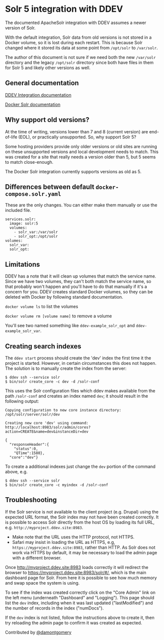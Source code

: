 # Solr 5 integration with DDEV

The documented ApacheSolr integration with DDEV assumes a newer version of Solr.

With the default integration, Solr data from old versions is not stored in a Docker volume, so it is lost during each restart. This is because Solr changed where it stored its data at some point from `/opt/solr` to `/var/solr`.

The author of this document is not sure if we need both the new `/var/solr` directory and the legacy `/opt/solr` directory since both have files in them for Solr 5 and likely other versions as well.

## General documentation

[DDEV Integration documentation](https://ddev.readthedocs.io/en/stable/users/extend/additional-services/#apache-solr)

[Docker Solr documentation](https://hub.docker.com/_/solr/)

## Why support old versions?

At the time of writing, versions lower than 7 and 8 (current version) are end-of-life (EOL), or practically unsupported. So, why support Solr 5?

Some hosting providers provide only older versions or old sites are running on these unsupported versions and local development needs to match. This was created for a site that really needs a version older than 5, but 5 seems to match close-enough.

The Docker Solr integration currently supports versions as old as 5.

## Differences between default `docker-compose.solr.yaml`

These are the only changes. You can either make them manually or use the included file.

```
services.solr:
  image: solr:5
  volumes:
    - solr_var:/var/solr
    - solr_opt:/opt/solr
volumes:
  solr_var:
  solr_opt:
```

## Limitations

DDEV has a note that it will clean up volumes that match the service name. Since we have two volumes, they can't both match the service name, so that probably won't happen and you'll have to do that manually if it's a concern for you. DDEV creates standard Docker volumes, so they can be deleted with Docker by following standard documentation.

`docker volume ls` to list the volumes

`docker volume rm [volume name]` to remove a volume

You'll see two named something like `ddev-example_solr_opt` and `ddev-example_solr_var`.

## Creating search indexes

The `ddev start` process should create the 'dev' index the first time it the
project is started. However, in certain circumstances this does not happen.
The solution is to manually create the index from the server:

    $ ddev ssh --service solr
    $ bin/solr create_core -c dev -d /solr-conf

This uses the Solr configuration files which ddev makes available from the path `/solr-conf` and creates an index named `dev`; it should result in the following output:

    Copying configuration to new core instance directory:
    /opt/solr/server/solr/dev
    
    Creating new core 'dev' using command:
    http://localhost:8983/solr/admin/cores?action=CREATE&name=dev&instanceDir=dev
    
    {
      "responseHeader":{
        "status":0,
        "QTime":1580},
      "core":"dev"}

To create a additional indexes just change the `dev` portion of the command
above, e.g.

    $ ddev ssh --service solr
    $ bin/solr create_core -c myindex -d /solr-conf

## Troubleshooting

If the Solr service is not available to the client project (e.g. Drupal) using
the expected URL format, the Solr index may not have been created correctly. It
is possible to access Solr directly from the host OS by loading its full URL,
e.g. `http://myproject.ddev.site:8983`.

* Make note that the URL uses the HTTP protocol, not HTTPS.
* Safari may insist in loading the URL as HTTPS, e.g,
  `https://myproject.ddev.site:8983`, rather than HTTP. As Solr does not work
  via HTTPS by default, it may be necessary to load the admin page with a
  different browser.

Once http://myproject.ddev.site:8983 loads correctly it will redirect the
browser to https://myproject.ddev.site:8983/solr/#/, which is the main dashboard
page for Solr. From here it is possible to see how much memory and swap space
the system is using.

To see if the index was created correctly click on the "Core Admin" link on the
left menu (underneath "Dashboard" and "Logging"). This page should list the
`dev` index, including when it was last updated ("lastModified") and the number
of records in the index ("numDocs").

If the `dev` index is not listed, follow the instructions above to create it,
then try reloading the admin page to confirm it was created as expected.

Contributed by [@damontgomery](https://github.com/damontgomery)
